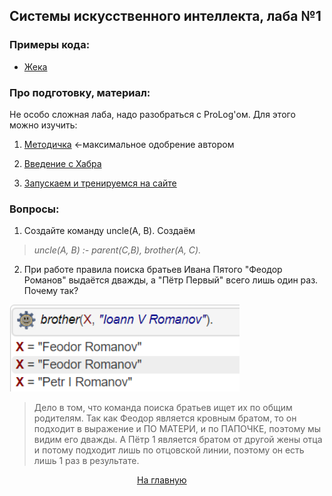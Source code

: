## Системы искусственного интеллекта, лаба №1

### Примеры кода:
+ [Жека](https://github.com/3ilib0ba/ITMO-Systems-of-AI/tree/main/Lab-1)

[//]: # (+ [Боря]&#40;https://github.com/rosroble/ITMO-embsys&#41;)

### Про подготовку, материал:

Не особо сложная лаба, надо разобраться с ProLog'ом. Для этого можно изучить:

1) [Методичка](https://books.ifmo.ru/file/pdf/658.pdf) <-максимальное одобрение автором

2) [Введение с Хабра](https://habr.com/ru/post/124636/) 

3) [Запускаем и тренируемся на сайте](https://swish.swi-prolog.org/)

### Вопросы: 

1) Создайте команду uncle(A, B). Создаём
>    *uncle(A, B) :- parent(C,B), brother(A, C).*

2) При работе правила поиска братьев Ивана Пятого "Феодор Романов" выдаётся дважды, 
а "Пётр Первый" всего лишь один раз. Почему так?

![img.png](img.png)

> Дело в том, что команда поиска братьев ищет их по общим родителям. Так как 
Феодор является кровным братом, то он подходит в выражение и ПО МАТЕРИ, и по ПАПОЧКЕ, 
поэтому мы видим его дважды. А Пётр 1 является братом от другой жены отца и потому
подходит лишь по отцовской линии, поэтому он есть лишь 1 раз в результате.



[//]: # (к оглавлению и на прочие лабы)
<div style="position: absolute; left: 10px">
    <a style="text-align: right" href="#"></a>
</div>
<div style="position: absolute; left: 45%">
    <a href="../../thirdcourse.html">На главную</a>
</div>